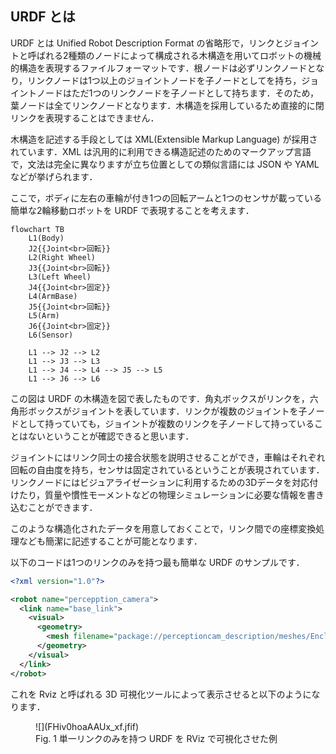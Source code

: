## URDF とは

URDF とは Unified Robot Description Format の省略形で，リンクとジョイントと呼ばれる2種類のノードによって構成される木構造を用いてロボットの機械的構造を表現するファイルフォーマットです．根ノードは必ずリンクノードとなり，リンクノードは1つ以上のジョイントノードを子ノードとしてを持ち，ジョイントノードはただ1つのリンクノードを子ノードとして持ちます．そのため，葉ノードは全てリンクノードとなります．木構造を採用しているため直接的に閉リンクを表現することはできません．

木構造を記述する手段としては XML(Extensible Markup Language) が採用されています．XML は汎用的に利用できる構造記述のためのマークアップ言語で，文法は完全に異なりますが立ち位置としての類似言語には JSON や YAML などが挙げられます．

ここで，ボディに左右の車輪が付き1つの回転アームと1つのセンサが載っている簡単な2輪移動ロボットを URDF で表現することを考えます．

``` mermaid
flowchart TB
    L1(Body)
    J2{{Joint<br>回転}}
    L2(Right Wheel)
    J3{{Joint<br>回転}}
    L3(Left Wheel)
    J4{{Joint<br>固定}}
    L4(ArmBase)
    J5{{Joint<br>回転}}
    L5(Arm)
    J6{{Joint<br>固定}}
    L6(Sensor)

    L1 --> J2 --> L2
    L1 --> J3 --> L3
    L1 --> J4 --> L4 --> J5 --> L5
    L1 --> J6 --> L6
```

この図は URDF の木構造を図で表したものです．角丸ボックスがリンクを，六角形ボックスがジョイントを表しています．リンクが複数のジョイントを子ノードとして持っていても，ジョイントが複数のリンクを子ノードして持っていることはないということが確認できると思います．

ジョイントにはリンク同士の接合状態を説明させることができ，車輪はそれぞれ回転の自由度を持ち，センサは固定されているということが表現されています．リンクノードにはビジュアライゼーションに利用するための3Dデータを対応付けたり，質量や慣性モーメントなどの物理シミュレーションに必要な情報を書き込むことができます．

このような構造化されたデータを用意しておくことで，リンク間での座標変換処理なども簡潔に記述することが可能となります．

以下のコードは1つのリンクのみを持つ最も簡単な URDF のサンプルです．

``` xml
<?xml version="1.0"?>

<robot name="percepption_camera">
  <link name="base_link">
    <visual>
      <geometry>
        <mesh filename="package://perceptioncam_description/meshes/EnclosureAssy.stl" scale="0.001 0.001 0.001"/>
      </geometry>
    </visual>
  </link>
</robot>

```

これを Rviz と呼ばれる 3D 可視化ツールによって表示させると以下のようになります．

<figure markdown>
  ![](FHiv0hoaAAUx_xf.jfif)
  <figcaption>Fig. 1 単一リンクのみを持つ URDF を RViz で可視化させた例</figcaption>
</figure>
